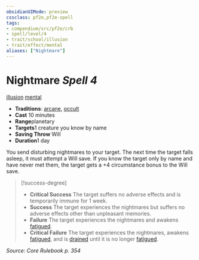 ```yaml
---
obsidianUIMode: preview
cssclass: pf2e,pf2e-spell
tags:
- compendium/src/pf2e/crb
- spell/level/4
- trait/school/illusion
- trait/effect/mental
aliases: ["Nightmare"]
---
```

# Nightmare *Spell 4*   
[illusion](illusion.md)  [mental](mental.md)  

- **Traditions**: [arcane](arcane.md), [occult](occult.md)
- **Cast** 10 minutes 
- **Range**planetary
- **Targets**1 creature you know by name
- **Saving Throw** Will
- **Duration**1 day

You send disturbing nightmares to your target. The next time the target falls asleep, it must attempt a Will save. If you know the target only by name and have never met them, the target gets a +4 circumstance bonus to the Will save.

> [!success-degree] 
> - **Critical Success** The target suffers no adverse effects and is temporarily immune for 1 week.
> - **Success** The target experiences the nightmares but suffers no adverse effects other than unpleasant memories.
> - **Failure** The target experiences the nightmares and awakens [fatigued](conditions.md#Fatigued).
> - **Critical Failure** The target experiences the nightmares, awakens [fatigued](conditions.md#Fatigued), and is [drained](conditions.md#Drained) until it is no longer [fatigued](conditions.md#Fatigued).

*Source: Core Rulebook p. 354*